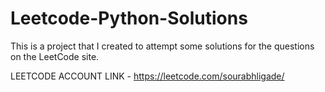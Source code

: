 # Leetcode-Python-Solutions
This is a project that I created to attempt some solutions for the questions on the LeetCode site.

LEETCODE ACCOUNT LINK - https://leetcode.com/sourabhligade/

